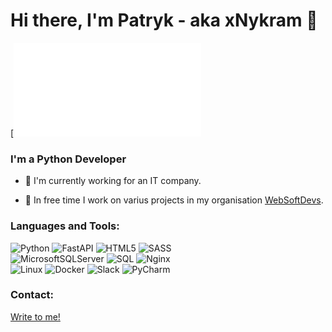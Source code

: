 # Hi there, I'm Patryk - aka xNykram 👋

[![PORTFOLIO - up](xnykram.pl)

### I'm a Python Developer

- 🔭 I'm currently working for an IT company.

- 🌱 In free time I work on varius projects in my organisation [WebSoftDevs][organization].

### Languages and Tools:

![Python](https://img.shields.io/badge/python-3670A0?style=for-the-badge&logo=python&logoColor=ffdd54)
![FastAPI](https://img.shields.io/badge/FastAPI-005571?style=for-the-badge&logo=fastapi)
![HTML5](https://img.shields.io/badge/html5-%23E34F26.svg?style=for-the-badge&logo=html5&logoColor=white)
![SASS](https://img.shields.io/badge/SASS-hotpink.svg?style=for-the-badge&logo=SASS&logoColor=white)
<br>
![MicrosoftSQLServer](https://img.shields.io/badge/Microsoft%20SQL%20Sever-CC2927?style=for-the-badge&logo=microsoft%20sql%20server&logoColor=white)
![SQL](https://img.shields.io/badge/sql-%2307405e.svg?style=for-the-badge&logo=sqlite&logoColor=white)
![Nginx](https://img.shields.io/badge/nginx-%23009639.svg?style=for-the-badge&logo=nginx&logoColor=white)
<br>
![Linux](https://img.shields.io/badge/Linux-FCC624?style=for-the-badge&logo=linux&logoColor=black)
![Docker](https://img.shields.io/badge/docker-%230db7ed.svg?style=for-the-badge&logo=docker&logoColor=white)
![Slack](https://img.shields.io/badge/Slack-4A154B?style=for-the-badge&logo=slack&logoColor=white)
![PyCharm](https://img.shields.io/badge/pycharm-143?style=for-the-badge&logo=pycharm&logoColor=white&color=black&labelColor=Charcoal)
### Contact:

[Write to me!](mailto:patrykladocha76@gmail.com)

[organization]: https://github.com/WebSoftDevs
